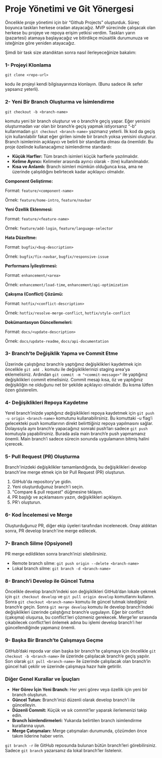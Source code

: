 # Proje Yönetimi ve Git Yönergesi

Öncelikle proje yönetimi için bir “Github Projects” oluşturduk. Süreç boyunca taskları herkese oradan atayacağız. MVP sürecinde çalışacak olan herkese bu projeye ve repoya erişim yetkisi verdim. Taskları yarın (pazartesi) atamaya başlayacağız ve bitirdikçe müsaitlik durumunuza ve isteğinize göre yeniden atayacağız.

Şimdi bir task size atandıktan sonra nasıl ilerleyeceğinize bakalım:

### 1- Projeyi Klonlama

`git clone <repo-url>`

kodu ile projeyi kendi bilgisayarınıza klonlayın. (Bunu sadece ilk sefer yapsanız yeterli).

### 2- Yeni Bir Branch Oluşturma ve İsimlendirme

`git checkout -b <branch-name>`

komutu yeni bir branch oluşturur ve o branch’e geçiş yapar. Eğer yenisini oluşturmadan var olan bir branch’e geçiş yapmak istiyorsanız “-b“ kullanmadan `git checkout <branch-name>` yazmanız yeterli. İlk kod da geçiş için kullanılabilir fakat eğer girilen isimde bir branch yoksa yenisini oluşturur. Branch isimlerinin açıklayıcı ve belirli bir standartta olması da önemlidir. Bu proje özelinde kullanacağımız isimlendirme standardı:

- **Küçük Harfler:** Tüm branch isimleri küçük harflerle yazılmalıdır.
- **Kelime Ayırıcı:** Kelimeler arasında ayırıcı olarak - (tire) kullanılmalıdır.
- **Kısa ve Anlamlı:** Branch isimleri mümkün olduğunca kısa, ama ne üzerinde çalışıldığını belirtecek kadar açıklayıcı olmalıdır.

**Component Geliştirme:**

Format: `feature/<component-name>`

Örnek: `feature/home-intro`, `feature/navbar`

**Yeni Özellik Eklenmesi:**

Format: `feature/<feature-name>`

Örnek: `feature/add-login`, `feature/language-selector`

**Hata Düzeltme:**

Format: `bugfix/<bug-description>`

Örnek: `bugfix/fix-navbar`, `bugfix/responsive-issue`

**Performans İyileştirmesi:**

Format: `enhancement/<area>`

Örnek: `enhancement/load-time`, `enhancement/api-optimization`

**Çakışma (Conflict) Çözümü:**

Format: `hotfix/<conflict-description>`

Örnek: `hotfix/resolve-merge-conflict`, `hotfix/style-conflict`

**Dokümantasyon Güncellemeleri:**

Format: `docs/<update-description>`

Örnek: `docs/update-readme`, `docs/api-documentation`

### 3- Branch’te Değişiklik Yapma ve Commit Etme

Üzerinde çalıştığınız branch’e yaptığınız değişiklikleri kaydetmek için öncelikle `git add .` komutu ile değişikliklerinizi staging area’ya eklemelisiniz. Ardından `git commit -m "<commit-message>"` ile yaptığınız değişiklikleri commit etmelisiniz. Commit mesajı kısa, öz ve yaptığınız değişikliğin ne olduğunu net bir şekilde açıklayıcı olmalıdır. Bu kısma lütfen özen gösterelim.

### 4- Değişiklikleri Repoya Kaydetme

Yerel branch’inizde yaptığınız değişiklikleri repoya kaydetmek için `git push -u origin <branch-name>` komutunu kullanabilirsiniz. Bu komuttaki -u flag’i gelecekteki push komutlarının direkt belirttiğiniz repoya yapılmasını sağlar. Dolayısıyla aynı branch’e yapacağınız sonraki push’ları sadece `git push` komutuyla yapabilirsiniz. Burada asla main branch’e push yapmamanız önemli. Main branch’i sadece sürecin sonunda uygulamanın bitmiş halini içerecek.

### 5- Pull Request (PR) Oluşturma

Branch'inizdeki değişiklikler tamamlandığında, bu değişiklikleri develop branch'ine merge etmek için bir Pull Request (PR) oluşturun.

1. GitHub'da repository'ye gidin.
2. Yeni oluşturduğunuz branch'i seçin.
3. "Compare & pull request" düğmesine tıklayın.
4. PR başlığı ve açıklamasını yazın, değişiklikleri açıklayın.
5. PR'ı oluşturun.

### 6- Kod İncelemesi ve Merge

Oluşturduğunuz PR, diğer ekip üyeleri tarafından incelenecek. Onay aldıktan sonra, PR develop branch'ine merge edilecek.

### 7- Branch Silme (Opsiyonel)

PR merge edildikten sonra branch’inizi silebilirsiniz.

- Remote branch silme: `git push origin --delete <branch-name>`
- Lokal branch silme: `git branch -d <branch-name>`

### 8- Branch’i Develop ile Güncel Tutma

Öncelikle develop branch’indeki son değişiklikleri GitHub’dan lokale çekmek için `git checkout develop` ve `git pull origin develop` komutlarını kullanın. Sonra `git checkout <branch-name>` komutu ile güncel tutmak istediğiniz branch’e geçin. Sonra `git merge develop` komutu ile develop branch’indeki değişiklikleri üzerinde çalıştığınız branch’e uygulayın. Eğer bir conflict (çakışma) oluşursa, bu conflict'leri çözmeniz gerekecek. Merge’ler sırasında çıkabilecek conflict’leri önlemek adına bu işlemi develop branch’i her güncellendiğinde yapmanız önemli.

### 9- Başka Bir Branch’te Çalışmaya Geçme

GitHub’daki repoda var olan başka bir branch’te çalışmaya için öncelikle `git checkout -b <branch-name>` ile üzerinde çalışılacak branch’e geçiş yapılır. Son olarak `git pull <branch-name>` ile üzerinde çalışılacak olan branch’in güncel hali çekilir ve üzerinde çalışmaya hazır hale getirilir.

### Diğer Genel Kurallar ve İpuçları

- **Her Görev İçin Yeni Branch:** Her yeni görev veya özellik için yeni bir branch oluşturun.
- **Güncel Tutun:** Branch'inizi düzenli olarak develop branch'i ile güncelleyin.
- **Düzenli Commit:** Küçük ve sık commit’ler yaparak ilerlemenizi takip edin.
- **Branch İsimlendirmeleri:** Yukarıda belirtilen branch isimlendirme kurallarına uyun.
- **Merge Çatışmaları:** Merge çatışmaları durumunda, çözümden önce takım liderine haber verin.

`git branch -r` ile GitHub reposunda bulunan bütün branch’leri görebilirsiniz. Sadece `git branch` yazarsanız da lokal branch’ler listelenir.

